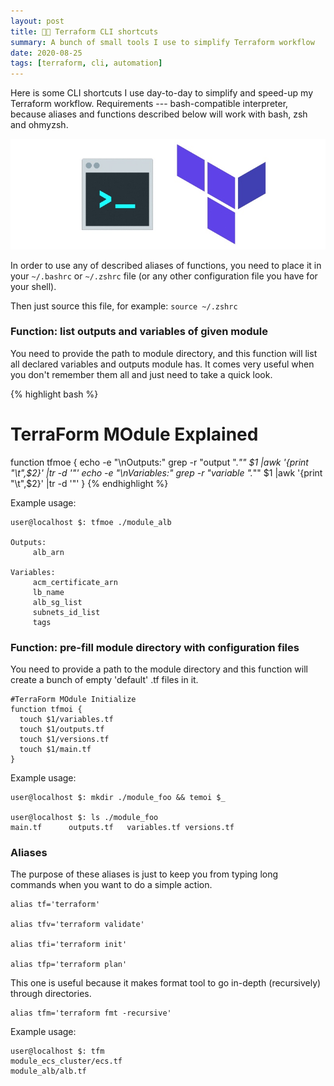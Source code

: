 ```yaml
---
layout: post
title: 👨‍💻 Terraform CLI shortcuts
summary: A bunch of small tools I use to simplify Terraform workflow
date: 2020-08-25
tags: [terraform, cli, automation]
---
```

Here is some CLI shortcuts I use day-to-day to simplify and speed-up my Terraform workflow.
Requirements --- bash-compatible interpreter, because aliases and functions described below will work with bash, zsh and ohmyzsh. 

![](/assets/posts/2020-08-25-handy-terraform-cli-shortcuts.jpg)

In order to use any of described aliases of functions, you need to place it in your `~/.bashrc` or `~/.zshrc` file (or any other configuration file you have for your shell).

Then just source this file, for example: `source ~/.zshrc`

### Function: list outputs and variables of given module
You need to provide the path to module directory, and this function will list all declared variables and outputs module has. It comes very useful when you don't remember them all and just need to take a quick look.

{% highlight bash %}
# TerraForm MOdule Explained
function tfmoe {
  echo -e "\nOutputs:"
  grep -r "output \".*\"" $1 |awk '{print "\t",$2}' |tr -d '"'
  echo -e "\nVariables:"
  grep -r "variable \".*\"" $1 |awk '{print "\t",$2}' |tr -d '"'
}
{% endhighlight %}

Example usage:
```terminal
user@localhost $: tfmoe ./module_alb

Outputs:
	 alb_arn

Variables:
	 acm_certificate_arn
	 lb_name
	 alb_sg_list
	 subnets_id_list
	 tags
```

### Function: pre-fill module directory with configuration files
You need to provide a path to the module directory and this function will create a bunch of empty 'default' .tf files in it.
```shell
#TerraForm MOdule Initialize
function tfmoi {
  touch $1/variables.tf
  touch $1/outputs.tf
  touch $1/versions.tf
  touch $1/main.tf
}
```

Example usage:
```terminal
user@localhost $: mkdir ./module_foo && temoi $_

user@localhost $: ls ./module_foo
main.tf      outputs.tf   variables.tf versions.tf
```


### Aliases
The purpose of these aliases is just to keep you from typing long commands when you want to do a simple action.
```shell
alias tf='terraform'

alias tfv='terraform validate'

alias tfi='terraform init'

alias tfp='terraform plan' 
```

This one is useful because it makes format tool to go in-depth (recursively) through directories.
```shell
alias tfm='terraform fmt -recursive'
```

Example usage:
```terminal
user@localhost $: tfm 
module_ecs_cluster/ecs.tf
module_alb/alb.tf
```